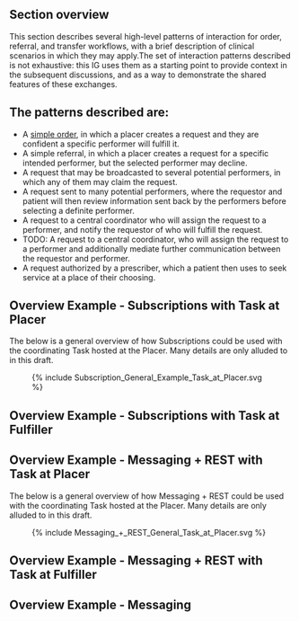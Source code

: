 ## Section overview
This section describes several high-level patterns of interaction for order, referral, and transfer workflows, with a brief description of clinical scenarios in which they may apply.The set of interaction patterns described is not exhaustive: this IG uses them as a starting point to provide context in the subsequent discussions, and as a way to demonstrate the shared features of these exchanges.

## The patterns described are:
* A [simple order](./simple-request.html), in which a placer creates a request and they are confident a specific performer will fulfill it. 
* A simple referral, in which a placer creates a request for a specific intended performer, but the selected performer may decline.
* A request that may be broadcasted to several potential performers, in which any of them may claim the request.
* A request sent to many potential performers, where the requestor and patient will then review information sent back by the performers before selecting a definite performer.
* A request to a central coordinator who will assign the request to a performer, and notify the requestor of who will fulfill the request.
* TODO: A request to a central coordinator, who will assign the request to a performer and additionally mediate further communication between the requestor and performer.
* A request authorized by a prescriber, which a patient then uses to seek service at a place of their choosing.


## Overview Example - Subscriptions with Task at Placer
The below is a general overview of how Subscriptions could be used with the coordinating Task hosted at the Placer. Many details are only alluded to in this draft. 


<figure>
  {% include Subscription_General_Example_Task_at_Placer.svg %} 
</figure>

## Overview Example - Subscriptions with Task at Fulfiller

## Overview Example - Messaging + REST with Task at Placer
The below is a general overview of how Messaging + REST  could be used with the coordinating Task hosted at the Placer. Many details are only alluded to in this draft. 

<figure>
  {% include Messaging_+_REST_General_Task_at_Placer.svg %} 
</figure>

## Overview Example - Messaging + REST with Task at Fulfiller

## Overview Example - Messaging
